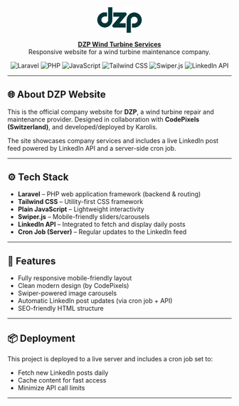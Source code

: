 <p align="center">
  <img src="./public/images/dzp_logo.svg" width="100" alt="DZP Logo">
</p>

<p align="center">
  <a href="https://bladerepair.eu"><strong>DZP Wind Turbine Services</strong></a><br>
  Responsive website for a wind turbine maintenance company.
</p>

<p align="center">
  <img src="https://img.shields.io/badge/Tech-Laravel-red" alt="Laravel">
  <img src="https://img.shields.io/badge/Tech-PHP-777bb4" alt="PHP">
  <img src="https://img.shields.io/badge/Tech-JavaScript-yellow" alt="JavaScript">
  <img src="https://img.shields.io/badge/Tech-Tailwind%20CSS-38bdf8" alt="Tailwind CSS">
  <img src="https://img.shields.io/badge/Library-Swiper.js-purple" alt="Swiper.js">
  <img src="https://img.shields.io/badge/API-LinkedIn-blue" alt="LinkedIn API">
</p>


---

## 🌐 About DZP Website

This is the official company website for **DZP**, a wind turbine repair and maintenance provider. Designed in collaboration with **CodePixels (Switzerland)**, and developed/deployed by Karolis.

The site showcases company services and includes a live LinkedIn post feed powered by LinkedIn API and a server-side cron job.

---

## ⚙️ Tech Stack

- **Laravel** – PHP web application framework (backend & routing)
- **Tailwind CSS** – Utility-first CSS framework
- **Plain JavaScript** – Lightweight interactivity
- **Swiper.js** – Mobile-friendly sliders/carousels
- **LinkedIn API** – Integrated to fetch and display daily posts
- **Cron Job (Server)** – Regular updates to the LinkedIn feed

---

## 🚀 Features

- Fully responsive mobile-friendly layout
- Clean modern design (by CodePixels)
- Swiper-powered image carousels
- Automatic LinkedIn post updates (via cron job + API)
- SEO-friendly HTML structure

---

## 📦 Deployment

This project is deployed to a live server and includes a cron job set to:

- Fetch new LinkedIn posts daily
- Cache content for fast access
- Minimize API call limits

---
